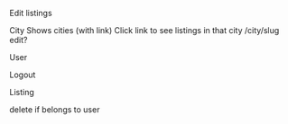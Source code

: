 <!-- Make file directory and config ru, rakefile, gems, layout page make with all the <!DOCTYPE html> <html> (maybe navbar if time) -->

<!-- Make:
  User
    username
    password
    has many Listings -->

  <!-- Listings
    Name
    Price
    SQM
    has_many amenities through listing_amenities
    belongs_to user
    belongs_to city -->

  <!-- City
    name
    has_many Listings -->

  <!-- Amenity
    name  
    has many listings through listing_amenities -->


<!-- Application Controller, tables and models for User, Listing, City, Amenity -->

<!-- Index
  Page with all listings -->

<!-- Sign Up:
  Secure password
  Username and password required <-- if not redirect to same page with error
  Once signed in redirect to page with all users listings with option to edit and delete each -->


<!-- Sign In
  Make sure password and username match or else provide error
  Once signed in redirect to page with all users listings with option to edit and delete each -->

<!-- Helpers
  Logged in
  slugifiable -->

Edit listings
  <!-- Form
  Must be logged in
  Make sure only user can edit his own listing -->
  <!-- make sure one of each type is filled out -->

<!-- /listing/slug -->

City
  Shows cities (with link)
  Click link to see listings in that city /city/slug
  edit?


User
  <!-- Login -->
  Logout

Listing
  <!-- Create new
  edit -->
  delete if belongs to user
